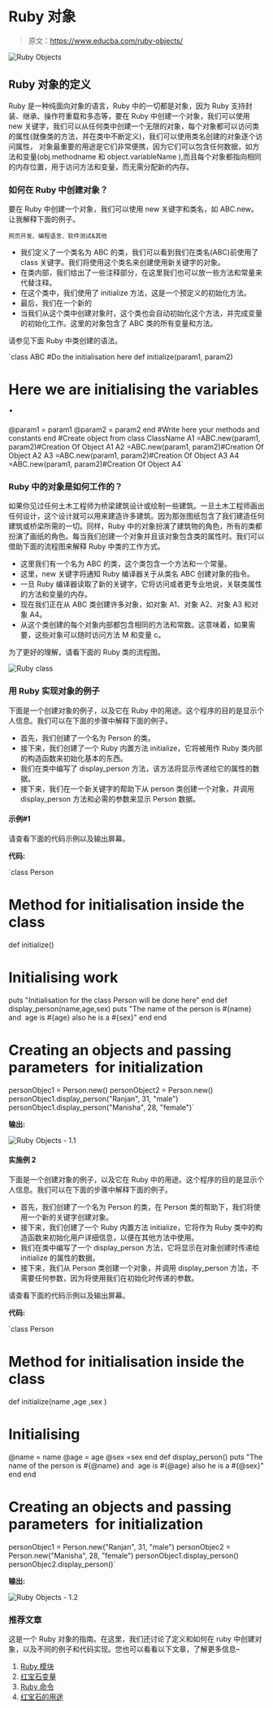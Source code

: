 # Ruby 对象

> 原文：<https://www.educba.com/ruby-objects/>

![Ruby Objects](img/63edcf84813c2ea5a5ef5a9bc3ea24b4.png)



## Ruby 对象的定义

Ruby 是一种纯面向对象的语言，Ruby 中的一切都是对象，因为 Ruby 支持封装、继承、操作符重载和多态等，要在 Ruby 中创建一个对象，我们可以使用 new 关键字，我们可以从任何类中创建一个无限的对象，每个对象都可以访问类的属性(就像类的方法，并在类中不断定义)，我们可以使用类名创建的对象逐个访问属性， 对象最重要的用途是它们非常便携，因为它们可以包含任何数据，如方法和变量(obj.methodname 和 object.variableName ),而且每个对象都指向相同的内存位置，用于访问方法和变量，而无需分配新的内存。

### 如何在 Ruby 中创建对象？

要在 Ruby 中创建一个对象，我们可以使用 new 关键字和类名，如 ABC.new。让我解释下面的例子。

<small>网页开发、编程语言、软件测试&其他</small>

*   我们定义了一个类名为 ABC 的类，我们可以看到我们在类名(ABC)前使用了 class 关键字。我们将使用这个类名来创建使用新关键字的对象。
*   在类内部，我们给出了一些注释部分，在这里我们也可以放一些方法和常量来代替注释。
*   在这个类中，我们使用了 initialize 方法，这是一个预定义的初始化方法。
*   最后，我们在一个新的
*   当我们从这个类中创建对象时，这个类也会自动初始化这个方法，并完成变量的初始化工作。这里的对象包含了 ABC 类的所有变量和方法。

请参见下面 Ruby 中类创建的语法。

`class ABC
#Do the initialisation here
def initialize(param1, param2)
# Here we are initialising the variables .
@param1 = param1
@param2 = param2
end
#Write here your methods and constants
end
#Create object from class ClassName
A1 =ABC.new(param1, param2)#Creation Of Object A1
A2 =ABC.new(param1, param2)#Creation Of Object A2
A3 =ABC.new(param1, param2)#Creation Of Object A3
A4 =ABC.new(param1, param2)#Creation Of Object A4`

### Ruby 中的对象是如何工作的？

如果你见过任何土木工程师为桥梁建筑设计或绘制一些建筑。一旦土木工程师画出任何设计，这个设计就可以用来建造许多建筑。因为那张图纸包含了我们建造任何建筑或桥梁所需的一切。同样，Ruby 中的对象扮演了建筑物的角色，所有的类都扮演了画纸的角色。每当我们创建一个对象并且该对象包含类的属性时。我们可以借助下面的流程图来解释 Ruby 中类的工作方式。

*   这里我们有一个名为 ABC 的类，这个类包含一个方法和一个常量。
*   这里，new 关键字将通知 Ruby 编译器关于从类名 ABC 创建对象的指令。
*   一旦 Ruby 编译器读取了新的关键字，它将访问或者更专业地说，关联类属性的方法和变量的内存。
*   现在我们正在从 ABC 类创建许多对象，如对象 A1、对象 A2、对象 A3 和对象 A4。
*   从这个类创建的每个对象内部都包含相同的方法和常数。这意味着，如果需要，这些对象可以随时访问方法 M 和变量 c。

为了更好的理解，请看下面的 Ruby 类的流程图。

![Ruby class](img/b5a07a7112ee18f7e25e14f9773c125c.png)



### 用 Ruby 实现对象的例子

下面是一个创建对象的例子，以及它在 Ruby 中的用途。这个程序的目的是显示个人信息。我们可以在下面的步骤中解释下面的例子。

*   首先，我们创建了一个名为 Person 的类。
*   接下来，我们创建了一个 Ruby 内置方法 initialize，它将被用作 Ruby 类内部的构造函数来初始化基本的东西。
*   我们在类中编写了 display_person 方法，该方法将显示传递给它的属性的数据。
*   接下来，我们在一个新关键字的帮助下从 person 类创建一个对象，并调用 display_person 方法和必需的参数来显示 Person 数据。

#### 示例#1

请查看下面的代码示例以及输出屏幕。

**代码:**

`class Person
# Method for initialisation inside the class
def initialize()
# Initialising work
puts "Initialisation for the class Person will be done here"
end
def display_person(name,age,sex)
puts "The name of the person is #{name} and  age is #{age} also he is a #{sex}"
end
end
# Creating an objects and passing parameters  for initialization
personObjec1 = Person.new()
personObject2 = Person.new()
personObjec1.display_person("Ranjan", 31, "male")
personObjec1.display_person("Manisha", 28, "female")`

**输出:**

![Ruby Objects - 1.1](img/dbde47c3ab51e462a00cb54123bbd5af.png)



#### 实施例 2

下面是一个创建对象的例子，以及它在 Ruby 中的用途。这个程序的目的是显示个人信息。我们可以在下面的步骤中解释下面的例子。

*   首先，我们创建了一个名为 Person 的类，在 Person 类的帮助下，我们将使用一个新的关键字创建对象。
*   接下来，我们创建了一个 Ruby 内置方法 initialize，它将作为 Ruby 类中的构造函数来初始化用户详细信息，以便在其他方法中使用。
*   我们在类中编写了一个 display_person 方法，它将显示在对象创建时传递给 initialize 的属性的数据。
*   接下来，我们从 Person 类创建一个对象，并调用 display_person 方法，不需要任何参数，因为将使用我们在初始化时传递的参数。

请查看下面的代码示例以及输出屏幕。

**代码:**

`class Person
# Method for initialisation inside the class
def initialize(name ,age ,sex )
# Initialising
@name = name
@age = age
@sex =sex
end
def display_person()
puts "The name of the person is #{@name} and  age is #{@age} also he is a #{@sex}"
end
end
# Creating an objects and passing parameters  for initialization
personObjec1 = Person.new("Ranjan", 31, "male")
personObjec2 = Person.new("Manisha", 28, "female")
personObjec1.display_person()
personObjec2.display_person()`

**输出:**

![Ruby Objects - 1.2](img/307f97bc45ecf12128b719ca0b9d6274.png)



### 推荐文章

这是一个 Ruby 对象的指南。在这里，我们还讨论了定义和如何在 ruby 中创建对象，以及不同的例子和代码实现。您也可以看看以下文章，了解更多信息–

1.  [Ruby 模块](https://www.educba.com/ruby-modules/)
2.  [红宝石变量](https://www.educba.com/ruby-variables/)
3.  [Ruby 命令](https://www.educba.com/ruby-commands/)
4.  [红宝石的用途](https://www.educba.com/uses-of-ruby/)





